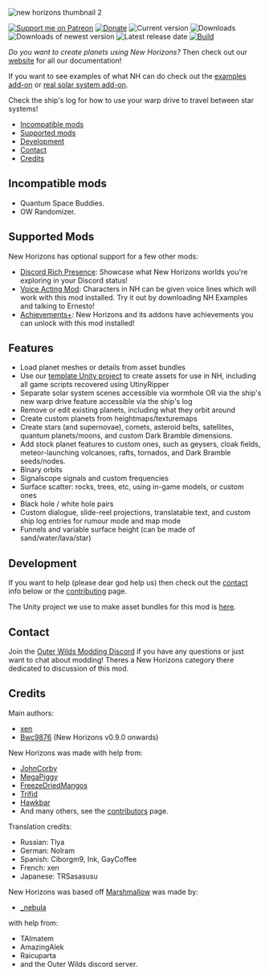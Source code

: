 ![new horizons thumbnail 2](https://user-images.githubusercontent.com/22628069/154112130-b777f618-245f-44c9-9408-e11141fc5fde.png)


[![Support me on Patreon](https://img.shields.io/endpoint.svg?url=https%3A%2F%2Fshieldsio-patreon.vercel.app%2Fapi%3Fusername%3Downh%26type%3Dpatrons&style=flat)](https://patreon.com/ownh)
[![Donate](https://img.shields.io/badge/Donate-PayPal-blue.svg)](https://www.paypal.com/paypalme/xen42)
![Current version](https://img.shields.io/github/manifest-json/v/xen-42/outer-wilds-new-horizons?color=gree&filename=NewHorizons%2Fmanifest.json)
![Downloads](https://img.shields.io/github/downloads/xen-42/outer-wilds-new-horizons/total)
![Downloads of newest version](https://img.shields.io/github/downloads/xen-42/outer-wilds-new-horizons/latest/total)
![Latest release date](https://img.shields.io/github/release-date/xen-42/outer-wilds-new-horizons)
[![Build](https://github.com/xen-42/outer-wilds-new-horizons/actions/workflows/build.yaml/badge.svg)](https://github.com/xen-42/outer-wilds-new-horizons/actions/workflows/build.yaml)

*Do you want to create planets using New Horizons?* Then check out our [website](https://nh.outerwildsmods.com/) for all our documentation!

If you want to see examples of what NH can do check out the [examples add-on](https://github.com/xen-42/ow-new-horizons-examples) or [real solar system add-on](https://github.com/xen-42/outer-wilds-real-solar-system).

Check the ship's log for how to use your warp drive to travel between star systems!

<!-- TOC -->

- [Incompatible mods](#incompatible-mods)
- [Supported mods](#supported-mods)
- [Development](#development)
- [Contact](#contact)
- [Credits](#credits)

<!-- /TOC -->

## Incompatible mods
- Quantum Space Buddies.
- OW Randomizer.

## Supported Mods
New Horizons has optional support for a few other mods:
- [Discord Rich Presence](https://outerwildsmods.com/mods/discordrichpresence/): Showcase what New Horizons worlds you're exploring in your Discord status!
- [Voice Acting Mod](https://outerwildsmods.com/mods/voiceactingmod/): Characters in NH can be given voice lines which will work with this mod installed. Try it out by downloading NH Examples and talking to Ernesto!
- [Achievements+](https://outerwildsmods.com/mods/achievements/): New Horizons and its addons have achievements you can unlock with this mod installed!

## Features
- Load planet meshes or details from asset bundles 
- Use our [template Unity project](https://github.com/xen-42/outer-wilds-unity-template) to create assets for use in NH, including all game scripts recovered using UtinyRipper
- Separate solar system scenes accessible via wormhole OR via the ship's new warp drive feature accessible via the ship's log
- Remove or edit existing planets, including what they orbit around
- Create custom planets from heightmaps/texturemaps
- Create stars (and supernovae), comets, asteroid belts, satellites, quantum planets/moons, and custom Dark Bramble dimensions.
- Add stock planet features to custom ones, such as geysers, cloak fields, meteor-launching volcanoes, rafts, tornados, and Dark Bramble seeds/nodes.
- Binary orbits
- Signalscope signals and custom frequencies
- Surface scatter: rocks, trees, etc, using in-game models, or custom ones 
- Black hole / white hole pairs 
- Custom dialogue, slide-reel projections, translatable text, and custom ship log entries for rumour mode and map mode
- Funnels and variable surface height (can be made of sand/water/lava/star)

## Development
If you want to help (please dear god help us) then check out the [contact](#contact) info below or the [contributing](https://github.com/xen-42/outer-wilds-new-horizons/blob/master/CONTRIBUTING.md) page.

The Unity project we use to make asset bundles for this mod is [here](https://github.com/xen-42/new-horizons-unity).

## Contact
Join the [Outer Wilds Modding Discord](https://discord.gg/MvbCbBz6Q6) if you have any questions or just want to chat about modding! Theres a New Horizons category there dedicated to discussion of this mod.

## Credits
Main authors:
- [xen](https://github.com/xen-42)
- [Bwc9876](https://github.com/Bwc9876) (New Horizons v0.9.0 onwards)

New Horizons was made with help from:
- [JohnCorby](https://github.com/JohnCorby) 
- [MegaPiggy](https://github.com/MegaPiggy)
- [FreezeDriedMangos](https://github.com/FreezeDriedMangos)
- [Trifid](https://github.com/TerrificTrifid)
- [Hawkbar](https://github.com/Hawkbat)
- And many others, see the [contributors](https://github.com/Outer-Wilds-New-Horizons/new-horizons/graphs/contributors) page.

Translation credits:
- Russian: Tlya
- German: Nolram
- Spanish: Ciborgm9, Ink, GayCoffee
- French: xen
- Japanese: TRSasasusu

New Horizons was based off [Marshmallow](https://github.com/misternebula/Marshmallow) was made by:
- [_nebula](https://github.com/misternebula)
  
with help from:
- TAImatem
- AmazingAlek
- Raicuparta
- and the Outer Wilds discord server.

